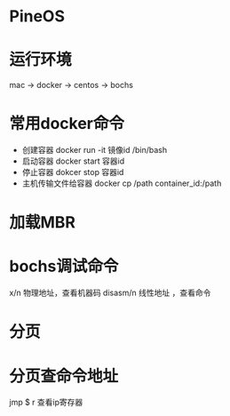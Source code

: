 # PineOS

# 运行环境
mac -> docker -> centos -> bochs

# 常用docker命令
* 创建容器 docker run -it 镜像id /bin/bash
* 启动容器 docker start 容器id
* 停止容器 dokcer stop 容器id
* 主机传输文件给容器 docker cp /path container_id:/path

# 加载MBR

# bochs调试命令
x/n 物理地址，查看机器码
disasm/n 线性地址 ，查看命令

# 分页

# 分页查命令地址
jmp $
r 查看ip寄存器


